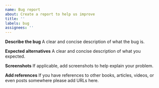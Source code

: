 ```yaml
---
name: Bug report
about: Create a report to help us improve
title: ''
labels: bug
assignees: ''
---
```


**Describe the bug** A clear and concise description of what the bug is.

**Expected alternatives** A clear and concise description of what you expected.

**Screenshots** If applicable, add screenshots to help explain your problem.

**Add references** If you have references to other books, articles, videos, or
even posts somewhere please add URLs here.
